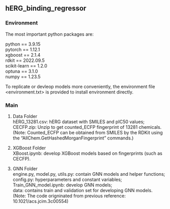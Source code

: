 ## hERG_binding_regressor   
### Environment

The most important python packages are:   

python == 3.9.15   
pytorch == 1.12.1   
xgboost == 2.1.4   
rdkit == 2022.09.5   
scikit-learn == 1.2.0   
optuna == 3.1.0   
numpy == 1.23.5      

To replicate or devleop models more conveniently, the environment file <environment.txt> is provided to install environment directly.

### Main

1. Data Folder   
   hERG_13281.csv: hERG dataset with SMILES and pIC50 values;    
   CECFP.zip: Unzip to get counted_ECFP fingerprint of 13281 chemicals. (Note: Counted_ECFP can be obtained from SMILES by the RDKit using the “AllChem.GetHashedMorganFingerprint” commands.)

3. XGBoost Folder   
   XBoost.ipynb: develop XGBoost models based on fingerprints (such as CECFP).

4. GNN Folder      
   engine.py, model.py, utils.py: contain GNN models and helper functions;   
   config.py: hyperparameters and constant variables;   
   Train_GNN_model.ipynb: develop GNN models;   
   data: contains train and validation set for developing GNN models.   
   (Note: The code origninated from previous reference: 10.1021/acs.jcim.3c00554)
        
        
        
        
        
        
        
        
        
        
        
        




